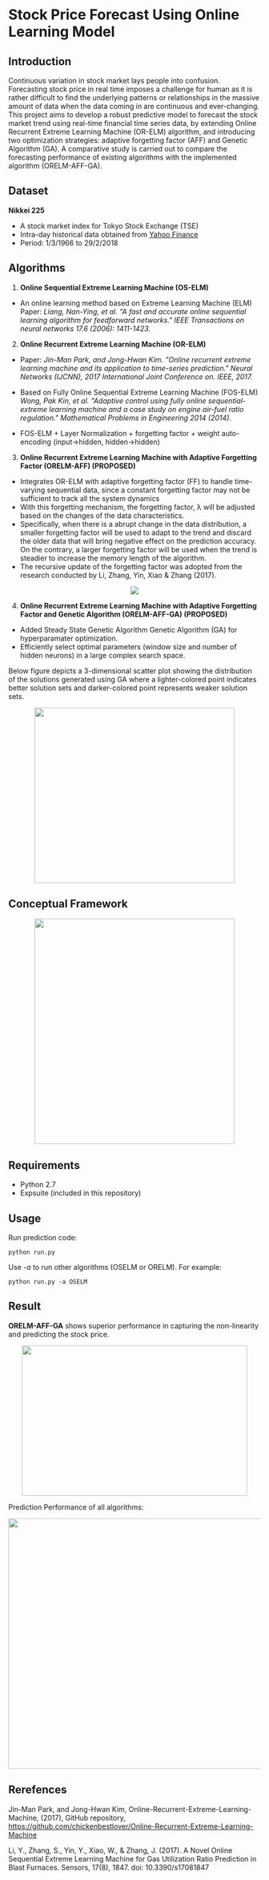 # Stock Price Forecast Using Online Learning Model

## Introduction

Continuous variation in stock market lays people into confusion. Forecasting stock price in real time imposes a challenge for human as it is rather difficult to find the underlying patterns or relationships in the massive amount of data when the data coming in are continuous and ever-changing. This project aims to develop a robust predictive model to forecast the stock market trend using real-time financial time series data, by extending Online Recurrent Extreme Learning Machine (OR-ELM) algorithm, and introducing two optimization strategies: adaptive forgetting factor (AFF) and Genetic Algorithm (GA). A comparative study is carried out to compare the forecasting performance of existing algorithms with the implemented algorithm (ORELM-AFF-GA). 

## Dataset
**Nikkei 225**
- A stock market index for Tokyo Stock Exchange (TSE)
- Intra-day historical data obtained from [Yahoo Finance](https://finance.yahoo.com/)
- Period: 1/3/1966 to 29/2/2018

## Algorithms
1. **Online Sequential Extreme Learning Machine (OS-ELM)**  
- An online learning method based on Extreme Learning Machine (ELM)  
Paper: *Liang, Nan-Ying, et al. "A fast and accurate online sequential learning algorithm for feedforward networks." IEEE Transactions on neural networks 17.6 (2006): 1411-1423.*

2. **Online Recurrent Extreme Learning Machine (OR-ELM)**   
- Paper: *Jin-Man Park, and Jong-Hwan Kim. "Online recurrent extreme learning machine and its application to time-series prediction." Neural Networks (IJCNN), 2017 International Joint Conference on. IEEE, 2017.*  

- Based on Fully Online Sequential Extreme Learning Machine (FOS-ELM)  
*Wong, Pak Kin, et al. "Adaptive control using fully online sequential-extreme learning machine and a case study on engine air-fuel ratio regulation." Mathematical Problems in Engineering 2014 (2014).*

- FOS-ELM + Layer Normalization + forgetting factor + weight auto-encoding (input->hidden, hidden->hidden)

3. **Online Recurrent Extreme Learning Machine with Adaptive Forgetting Factor (ORELM-AFF) (PROPOSED)**
- Integrates OR-ELM with adaptive forgetting factor (FF) to handle time-varying sequential data, since a constant forgetting factor may not be sufficient to track all the system dynamics
- With this forgetting mechanism, the forgetting factor, λ will be adjusted based on the changes of the data characteristics.
- Specifically, when there is a abrupt change in the data distribution, a smaller forgetting factor will be used to adapt to the trend and discard the older data that will bring negative effect on the prediction accuracy. On the contrary, a larger forgetting factor will be used when the trend is steadier to increase the memory length of the algorithm. 
- The recursive update of the forgetting factor was adopted from the research conducted by Li, Zhang, Yin, Xiao & Zhang (2017).

 
<p align="center">
  <img src ="https://s3-ap-southeast-1.amazonaws.com/mhlee2907/time+series+7.jpg" />
</p>
   
4. **Online Recurrent Extreme Learning Machine with Adaptive Forgetting Factor and Genetic Algorithm (ORELM-AFF-GA) (PROPOSED)**
- Added Steady State Genetic Algorithm Genetic Algorithm (GA) for hyperparamater optimization.
- Efficiently select optimal parameters (window size and number of hidden neurons) in a large complex search space.

Below figure depicts a 3-dimensional scatter plot showing the distribution of the solutions generated using GA where a lighter-colored point indicates better solution sets and darker-colored point represents weaker solution sets.

<p align="center">
  <img src ="https://s3-ap-southeast-1.amazonaws.com/mhlee2907/time+series+3.JPG"  height="350" width="400" />
</p>

## Conceptual Framework
<p align="center">
  <img src ="https://s3-ap-southeast-1.amazonaws.com/mhlee2907/time+series+8.JPG"  height="450" width="400" />
</p>


## Requirements 
- Python 2.7
- Expsuite (included in this repository)

## Usage

Run prediction code:

    python run.py 
    
Use *-a* to run other algorithms (OSELM or ORELM). For example:

    python run.py -a OSELM
    
## Result
**ORELM-AFF-GA** shows superior performance in capturing the non-linearity and predicting the stock price.

<p align="center">
  <img src ="https://s3-ap-southeast-1.amazonaws.com/mhlee2907/time+series+4.JPG"  height="300" width="450" />
</p>

Prediction Performance of all algorithms:

<p align="center">
  <img src ="https://s3-ap-southeast-1.amazonaws.com/mhlee2907/time+series+2.JPG"  height="500" width="600" />
</p>


## Rerefences
Jin-Man Park, and Jong-Hwan Kim, Online-Recurrent-Extreme-Learning-Machine, (2017), GitHub repository, https://github.com/chickenbestlover/Online-Recurrent-Extreme-Learning-Machine

Li, Y., Zhang, S., Yin, Y., Xiao, W., & Zhang, J. (2017). A Novel Online Sequential Extreme Learning Machine for Gas Utilization Ratio Prediction in Blast Furnaces. Sensors, 17(8), 1847. doi: 10.3390/s17081847
